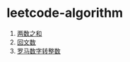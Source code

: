 # leetcode-algorithm

1. [两数之和](https://github.com/recherst/leetcode-algtorithm/blob/main/1.两数之和.playground/Contents.swift)
2. [回文数](https://github.com/recherst/leetcode-algtorithm/blob/main/9.回文数.playground/Contents.swift)
3. [罗马数字转整数](https://github.com/recherst/leetcode-algtorithm/blob/main/13.罗马数字转整数.playground/Contents.swift)